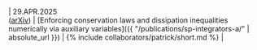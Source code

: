 | 29.APR.2025 <br> ([arXiv](https://doi.org/10.48550/arXiv.2407.11904)) | [Enforcing conservation laws and dissipation inequalities numerically via auxiliary variables]({{ "/publications/sp-integrators-a/" | absolute_url }}) | {% include collaborators/patrick/short.md %} |